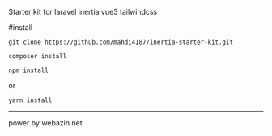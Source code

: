 Starter kit for laravel inertia vue3 tailwindcss  

#install
```
git clone https://github.com/mahdi4187/inertia-starter-kit.git
```

```
composer install
```

```
npm install
```
or
```
yarn install
```


<hr>
power by webazin.net
